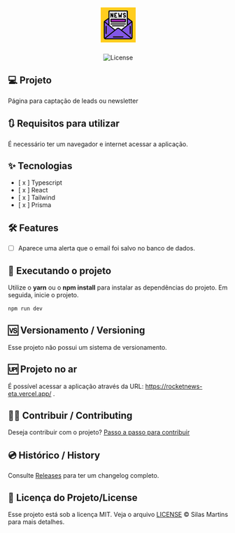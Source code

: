 <h1 align="center">
  <img alt="Rocketnews" height="80" title="Rocketnews" src="./src/assets/icon.png" />
</h1>

<p align="center">
  <img alt="License" src="https://img.shields.io/github/license/silasfmartins/rocketnews">
</p>


## 💻 Projeto
Página para captação de leads ou newsletter

## 🔃 Requisitos para utilizar

É necessário ter um navegador e internet acessar a aplicação.

## ✨ Tecnologias

-   [ x ] Typescript
-   [ x ] React
-   [ x ] Tailwind
-   [ x ] Prisma


## :hammer_and_wrench: Features 

-   [ ] Aparece uma alerta que o email foi salvo no banco de dados.

## 📲 Executando o projeto

Utilize o **yarn** ou o **npm install** para instalar as dependências do projeto.
Em seguida, inicie o projeto.

```cl
npm run dev
```

## 🆚 Versionamento / Versioning

Esse projeto não possui um sistema de versionamento.

## 🆙 Projeto no ar

É possível acessar a aplicação através da URL: https://rocketnews-eta.vercel.app/ .

## 👨‍💻 Contribuir / Contributing

Deseja contribuir com o projeto? [Passo a passo para contribuir](https://github.com/silasfmartins/rocketnews/blob/master/Contributing.md)

## 💿 Histórico / History

Consulte [Releases](https://github.com/silasfmartins/rocketnews/releases) para ter um changelog completo.

## 📄 Licença do Projeto/License

Esse projeto está sob a licença MIT. Veja o arquivo [LICENSE](https://github.com/silasfmartins/rocketnews/blob/main/LICENSE) © Silas Martins para mais detalhes.

<br />
